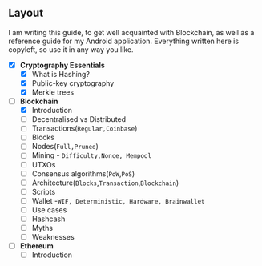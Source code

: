 ## Layout

I am writing this guide, to get well acquainted with Blockchain, as well as a reference guide for my Android application. Everything written here is copyleft, so use it in any way you like.

* [x] **Cryptography Essentials**
  * [x] What is Hashing?
  * [x] Public-key cryptography
  * [x] Merkle trees
 
* [ ] **Blockchain**
  * [x] Introduction
  * [ ] Decentralised vs Distributed
  * [ ] Transactions\(```Regular,Coinbase```\)
  * [ ] Blocks
  * [ ] Nodes\(```Full,Pruned```\)
  * [ ] Mining - ```Difficulty,Nonce, Mempool```
  * [ ] UTXOs
  * [ ] Consensus algorithms\(```PoW```,```PoS```\)
  * [ ] Architecture\(```Blocks```,```Transaction```,```Blockchain```\)
  * [ ] Scripts
  * [ ] Wallet -```WIF, Deterministic, Hardware, Brainwallet```
  * [ ] Use cases
  * [ ] Hashcash
  * [ ] Myths
  * [ ] Weaknesses
  
* [ ] **Ethereum**
  * [ ] Introduction
